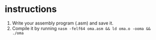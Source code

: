 # instructions

<ol>
	<li>
		Write your assembly program (.asm) and save it.				
	</li>
	<li>
		Compile it by running <code>nasm -felf64 oma.asm && ld oma.o -ooma && ./oma</code>
	</li>
</ol>


